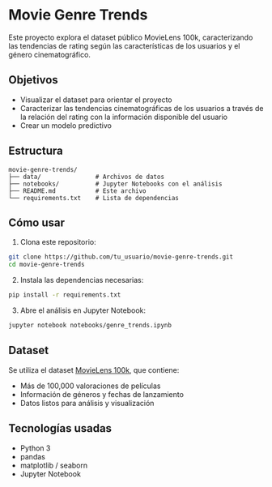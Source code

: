 # Movie Genre Trends

Este proyecto explora el dataset público MovieLens 100k, caracterizando las tendencias de rating según las características de los usuarios y el género cinematográfico.

## Objetivos

- Visualizar el dataset para orientar el proyecto
- Caracterizar las tendencias cinematográficas de los usuarios a través de la relación del rating con la información disponible del usuario
- Crear un modelo predictivo

## Estructura

```
movie-genre-trends/
├── data/               # Archivos de datos
├── notebooks/          # Jupyter Notebooks con el análisis
├── README.md           # Este archivo
└── requirements.txt    # Lista de dependencias
```

## Cómo usar

1. Clona este repositorio:
```bash
git clone https://github.com/tu_usuario/movie-genre-trends.git
cd movie-genre-trends
```

2. Instala las dependencias necesarias:
```bash
pip install -r requirements.txt
```

3. Abre el análisis en Jupyter Notebook:
```bash
jupyter notebook notebooks/genre_trends.ipynb
```

## Dataset

Se utiliza el dataset [MovieLens 100k](https://grouplens.org/datasets/movielens/100k/), que contiene:
- Más de 100,000 valoraciones de películas
- Información de géneros y fechas de lanzamiento
- Datos listos para análisis y visualización

## Tecnologías usadas

- Python 3
- pandas
- matplotlib / seaborn
- Jupyter Notebook


